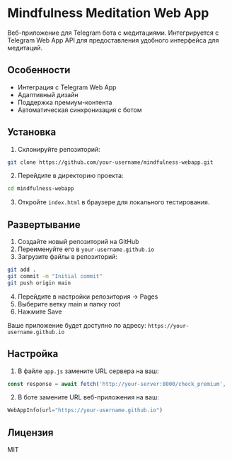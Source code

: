 # Mindfulness Meditation Web App

Веб-приложение для Telegram бота с медитациями. Интегрируется с Telegram Web App API для предоставления удобного интерфейса для медитаций.

## Особенности

- Интеграция с Telegram Web App
- Адаптивный дизайн
- Поддержка премиум-контента
- Автоматическая синхронизация с ботом

## Установка

1. Склонируйте репозиторий:
```bash
git clone https://github.com/your-username/mindfulness-webapp.git
```

2. Перейдите в директорию проекта:
```bash
cd mindfulness-webapp
```

3. Откройте `index.html` в браузере для локального тестирования.

## Развертывание

1. Создайте новый репозиторий на GitHub
2. Переименуйте его в `your-username.github.io`
3. Загрузите файлы в репозиторий:
```bash
git add .
git commit -m "Initial commit"
git push origin main
```

4. Перейдите в настройки репозитория -> Pages
5. Выберите ветку main и папку root
6. Нажмите Save

Ваше приложение будет доступно по адресу: `https://your-username.github.io`

## Настройка

1. В файле `app.js` замените URL сервера на ваш:
```javascript
const response = await fetch('http://your-server:8000/check_premium', ...
```

2. В боте замените URL веб-приложения на ваш:
```python
WebAppInfo(url="https://your-username.github.io")
```

## Лицензия

MIT 